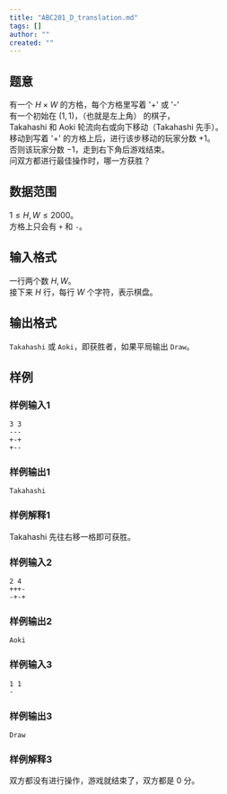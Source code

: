 ```yaml
---
title: "ABC201_D_translation.md"
tags: []
author: ""
created: ""
---
```


## 题意  

有一个 $H \times W$ 的方格，每个方格里写着 '+' 或 '-'           
有一个初始在 $(1,1)$，（也就是左上角） 的棋子，      
Takahashi 和 Aoki 轮流向右或向下移动（Takahashi 先手）。     
移动到写着 '+' 的方格上后，进行该步移动的玩家分数 $+1$。     
否则该玩家分数 $-1$，走到右下角后游戏结束。        
问双方都进行最佳操作时，哪一方获胜？              

## 数据范围
                     
$1\le H,W \le 2000$。    
方格上只会有 `+` 和 `-`。            

## 输入格式

一行两个数 $H,W$。     
接下来 $H$ 行，每行 $W$ 个字符，表示棋盘。           
          
## 输出格式

`Takahashi` 或 `Aoki`，即获胜者，如果平局输出 `Draw`。    
     

## 样例

### 样例输入1
```
3 3
---
+-+
+--
```

### 样例输出1
```
Takahashi
```
### 样例解释1

Takahashi 先往右移一格即可获胜。

### 样例输入2
```
2 4
+++-
-+-+
```

### 样例输出2
```
Aoki
```

### 样例输入3
```
1 1
-
```

### 样例输出3
```
Draw
```

### 样例解释3

双方都没有进行操作，游戏就结束了，双方都是 $0$ 分。

